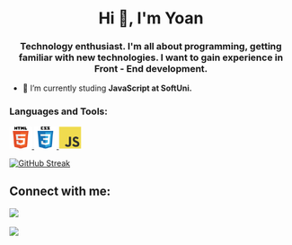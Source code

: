 <h1 align="center">Hi 👋, I'm Yoan</h1>
<h3 align="center">Technology enthusiast. I'm all about programming, getting familiar with new technologies. I want to gain experience in Front - End development.</h3>

- 🌱 I’m currently studing **JavaScript at SoftUni.**

<p align="left">
</p>


<h3 align="left">Languages and Tools:</h3>
<p align="left">  <a href="https://www.w3.org/html/" target="_blank" rel="noreferrer"> <img src="https://raw.githubusercontent.com/devicons/devicon/master/icons/html5/html5-original-wordmark.svg" alt="html5" width="40" height="40"/> </a> <a href="https://www.w3schools.com/css/" target="_blank" rel="noreferrer"> <img src="https://raw.githubusercontent.com/devicons/devicon/master/icons/css3/css3-original-wordmark.svg" alt="css3" width="40" height="40"/> </a><a href="https://developer.mozilla.org/en-US/docs/Web/JavaScript" target="_blank" rel="noreferrer"> <img src="https://raw.githubusercontent.com/devicons/devicon/master/icons/javascript/javascript-original.svg" alt="javascript" width="40" height="40"/> </a> </p>

 
[![GitHub Streak](https://github-readme-streak-stats.herokuapp.com/?user=angel0w&theme=dark)](https://git.io/streak-stats)


## Connect with me:
<p align="left">
 <a href = "https://www.linkedin.com/in/yoan-angelov-047430226/"><img src="https://img.icons8.com/fluent/48/000000/linkedin.png"/></a>
 
![](https://komarev.com/ghpvc/?username=your-github-angel0w&color=green&style=flat)
